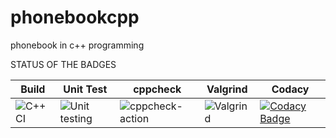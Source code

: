 # phonebookcpp
 phonebook in c++ programming


STATUS OF THE BADGES

|  Build | Unit Test  |  cppcheck |  Valgrind | Codacy  |
|---|---|---|---|---|
|   ![C++ CI](https://github.com/stepin105209/phonebookcpp/workflows/C++%20CI/badge.svg) |  ![Unit testing](https://github.com/stepin105209/phonebookcpp/workflows/Unit%20testing/badge.svg) |  ![cppcheck-action](https://github.com/stepin105209/phonebookcpp/workflows/cppcheck-action/badge.svg) | ![Valgrind](https://github.com/stepin105209/phonebookcpp/workflows/Valgrind/badge.svg)  |  [![Codacy Badge](https://app.codacy.com/project/badge/Grade/58ffa317095a4050993b5a07915ddb2e)](https://www.codacy.com/gh/stepin105209/phonebookcpp/dashboard?utm_source=github.com&amp;utm_medium=referral&amp;utm_content=stepin105209/phonebookcpp&amp;utm_campaign=Badge_Grade) |
